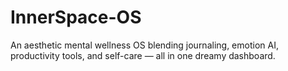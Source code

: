 # InnerSpace-OS
An aesthetic mental wellness OS blending journaling, emotion AI, productivity tools, and self-care — all in one dreamy dashboard.
